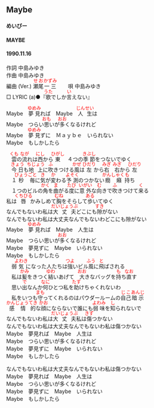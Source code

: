 <style type="text/css">
	ruby{
	    ruby-position: over;
	}
	ruby > rt{font-size: 12px;color:red;}
	p{font:16px;font-size: '楷体'}
</style>
## Maybe
#### めいびー
#### MAYBE
#### 1990.11.16 


作詞     中島みゆき  
作曲      中島みゆき  
編曲 (Ver.) <ruby><rb>瀬尾</rb><rp>(</rp><rt>せお</rt><rp>)</rp></ruby><ruby><rb>一三</rb><rp>(</rp><rt>かずみ</rt><rp>)</rp></ruby>　　 
唄     中島みゆき   
□ LYRIC (a)●『<ruby><rb>歌</rb><rp>(</rp><rt>うた</rt><rp>)</rp></ruby>でしか<ruby><rb>言</rb><rp>(</rp><rt>い</rt><rp>)</rp></ruby>えない』  　
   
   
Maybe　<ruby><rb>夢見</rb><rp>(</rp><rt>ゆめみ</rt><rp>)</rp></ruby>れば　Maybe　<ruby><rb>人生</rb><rp>(</rp><rt>じんせい</rt><rp>)</rp></ruby>は   
Maybe　つらい<ruby><rb>思</rb><rp>(</rp><rt>おも</rt><rp>)</rp></ruby>いが<ruby><rb>多</rb><rp>(</rp><rt>おお</rt><rp>)</rp></ruby>くなるけれど   
Maybe　<ruby><rb>夢見</rb><rp>(</rp><rt>ゆめみ</rt><rp>)</rp></ruby>ずに　Ｍａｙｂｅ　いられない   
Maybe　もしかしたら   
   
　<ruby><rb>雲</rb><rp>(</rp><rt>くも</rt><rp>)</rp></ruby>の<ruby><rb>流</rb><rp>(</rp><rt>なが</rt><rp>)</rp></ruby>れは<ruby><rb>西</rb><rp>(</rp><rt>にし</rt><rp>)</rp></ruby>から<ruby><rb>東</rb><rp>(</rp><rt>ひがし</rt><rp>)</rp></ruby>　４つの<ruby><rb>季節</rb><rp>(</rp><rt>きぶし</rt><rp>)</rp></ruby>をつないでゆく   
　<ruby><rb>今日</rb><rp>(</rp><rt>きょう</rt><rp>)</rp></ruby>も<ruby><rb>地上</rb><rp>(</rp><rt>ちじょう</rt><rp>)</rp></ruby>に<ruby><rb>吹</rb><rp>(</rp><rt>ふ</rt><rp>)</rp></ruby>きつける<ruby><rb>風</rb><rp>(</rp><rt>かぜ</rt><rp>)</rp></ruby>は<ruby><rb>左</rb><rp>(</rp><rt>ひだり</rt><rp>)</rp></ruby>から<ruby><rb>右</rb><rp>(</rp><rt>みぎ</rt><rp>)</rp></ruby>　<ruby><rb>右</rb><rp>(</rp><rt>みぎ</rt><rp>)</rp></ruby>から<ruby><rb>左</rb><rp>(</rp><rt>ひだり</rt><rp>)</rp></ruby>   
　１<ruby><rb>秒</rb><rp>(</rp><rt>びょう</rt><rp>)</rp></ruby><ruby><rb>毎</rb><rp>(</rp><rt>ごと</rt><rp>)</rp></ruby>に<ruby><rb>気</rb><rp>(</rp><rt>き</rt><rp>)</rp></ruby>が<ruby><rb>変</rb><rp>(</rp><rt>か</rt><rp>)</rp></ruby>わる<ruby><rb>予測</rb><rp>(</rp><rt>よそく</rt><rp>)</rp></ruby>のつかない<ruby><rb>癇癪</rb><rp>(</rp><rt>かんしゃく</rt><rp>)</rp></ruby><ruby><rb>持</rb><rp>(</rp><rt>も</rt><rp>)</rp></ruby>ち   
　１つのビルの<ruby><rb>角</rb><rp>(</rp><rt>かく</rt><rp>)</rp></ruby>を<ruby><rb>曲</rb><rp>(</rp><rt>ま</rt><rp>)</rp></ruby>がる<ruby><rb>度</rb><rp>(</rp><rt>たび</rt><rp>)</rp></ruby>に<ruby><rb>意外</rb><rp>(</rp><rt>いがい</rt><rp>)</rp></ruby>な<ruby><rb>向</rb><rp>(</rp><rt>む</rt><rp>)</rp></ruby>きで<ruby><rb>吹</rb><rp>(</rp><rt>ふ</rt><rp>)</rp></ruby>きつけて<ruby><rb>来</rb><rp>(</rp><rt>く</rt><rp>)</rp></ruby>る   
私は<ruby><rb>唇</rb><rp>(</rp><rt>くちびる</rt><rp>)</rp></ruby>かみしめて<ruby><rb>胸</rb><rp>(</rp><rt>むね</rt><rp>)</rp></ruby>をそらして<ruby><rb>歩</rb><rp>(</rp><rt>ある</rt><rp>)</rp></ruby>いてゆく   
なんでもないわ私は<ruby><rb>大丈夫</rb><rp>(</rp><rt>だいじょうぶ</rt><rp>)</rp></ruby>どこにも<ruby><rb>隙</rb><rp>(</rp><rt>すき</rt><rp>)</rp></ruby>がない   
なんでもないわ私は大丈夫なんでもないわどこにも隙がない   
Maybe　<ruby><rb>夢見</rb><rp>(</rp><rt>ゆめみ</rt><rp>)</rp></ruby>れば　Maybe　人生は   
Maybe　つらい思いが<ruby><rb>多</rb><rp>(</rp><rt>おお</rt><rp>)</rp></ruby>くなるけれど   
Maybe　夢見ずに　Maybe　いられない   
Maybe　もしかしたら   
　弱<ruby><rb>気</rb><rp>(</rp><rt>よわき</rt><rp>)</rp></ruby>になった人たちは<ruby><rb>強</rb><rp>(</rp><rt>つよ</rt><rp>)</rp></ruby>いビル<ruby><rb>風</rb><rp>(</rp><rt>ふう</rt><rp>)</rp></ruby>に<ruby><rb>飛</rb><rp>(</rp><rt>と</rt><rp>)</rp></ruby>ばされる   
　私は<ruby><rb>髪</rb><rp>(</rp><rt>かみ</rt><rp>)</rp></ruby>をきつく<ruby><rb>結</rb><rp>(</rp><rt>ゆわ</rt><rp>)</rp></ruby>いあげて　<ruby><rb>大</rb><rp>(</rp><rt>おお</rt><rp>)</rp></ruby>きなバッグを<ruby><rb>持</rb><rp>(</rp><rt>も</rt><rp>)</rp></ruby>ち<ruby><rb>直</rb><rp>(</rp><rt>なお</rt><rp>)</rp></ruby>す   
　思い<ruby><rb>出</rb><rp>(</rp><rt>で</rt><rp>)</rp></ruby>なんか<ruby><rb>何</rb><rp>(</rp><rt>なに</rt><rp>)</rp></ruby>ひとつ私を<ruby><rb>助</rb><rp>(</rp><rt>たす</rt><rp>)</rp></ruby>けちゃくれないわ   
　私をいつも<ruby><rb>守</rb><rp>(</rp><rt>まも</rt><rp>)</rp></ruby>ってくれるのはパウダールームの<ruby><rb>自己</rb><rp>(</rp><rt>じこ</rt><rp>)</rp></ruby><ruby><rb>暗示</rb><rp>(</rp><rt>あんじ</rt><rp>)</rp></ruby>   
<ruby><rb>感情</rb><rp>(</rp><rt>かんじょう</rt><rp>)</rp></ruby><ruby><rb>的</rb><rp>(</rp><rt>てき</rt><rp>)</rp></ruby>な<ruby><rb>顔</rb><rp>(</rp><rt>かお</rt><rp>)</rp></ruby>にならないで誰にも<ruby><rb>弱味</rb><rp>(</rp><rt>よわみ</rt><rp>)</rp></ruby>を<ruby><rb>知</rb><rp>(</rp><rt>し</rt><rp>)</rp></ruby>られないで   
なんでもないわ私は<ruby><rb>大丈夫</rb><rp>(</rp><rt>だいじょうぶ</rt><rp>)</rp></ruby>私は<ruby><rb>傷</rb><rp>(</rp><rt>きず</rt><rp>)</rp></ruby>つかない   
なんでもないわ私は大丈夫なんでもないわ私は傷つかない   
Maybe　夢見れば　Maybe　人生は   
Maybe　つらい思いが多くなるけれど   
Maybe　夢見ずに　Maybe　いられない   
Maybe　もしかしたら   
   
なんでもないわ私は大丈夫なんでもないわ私は傷つかない   
Maybe　夢見れば　Maybe　人生は   
Maybe　つらい思いが多くなるけれど   
Maybe　夢見ずに　Maybe　いられない   
Maybe　もしかしたら   